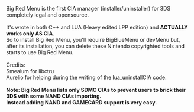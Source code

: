 Big Red Menu is the first CIA manager (installer/uninstaller) for 3DS completely legal and opensource.<br><br>
It's wrote in both C++ and LUA (Heavy edited LPP edition) and <b>ACTUALLY works only AS CIA</b>.<br>
So to install Big Red Menu, you'll require BigBlueMenu or devMenu but, after its installation, you can delete these Nintendo copyrighted tools and starts to use Big Red Menu.<br>
<br>Credits:<br>Smealum for libctru<br>Aurelio for helping during the writing of the lua_uninstallCIA code.<br><br>
<b>Note: Big Red Menu lists only SDMC CIAs to prevent users to brick their 3DS with some NAND CIAs importing.<br>
Instead adding NAND and GAMECARD support is very easy.</b>
